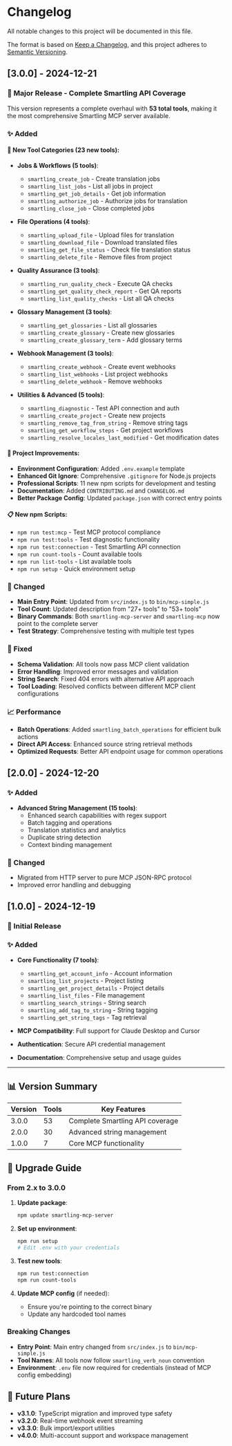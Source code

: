 # Changelog

All notable changes to this project will be documented in this file.

The format is based on [Keep a Changelog](https://keepachangelog.com/en/1.0.0/),
and this project adheres to [Semantic Versioning](https://semver.org/spec/v2.0.0.html).

## [3.0.0] - 2024-12-21

### 🎉 Major Release - Complete Smartling API Coverage

This version represents a complete overhaul with **53 total tools**, making it the most comprehensive Smartling MCP server available.

### ✨ Added

#### 🚀 New Tool Categories (23 new tools):
- **Jobs & Workflows (5 tools)**:
  - `smartling_create_job` - Create translation jobs
  - `smartling_list_jobs` - List all jobs in project
  - `smartling_get_job_details` - Get job information
  - `smartling_authorize_job` - Authorize jobs for translation
  - `smartling_close_job` - Close completed jobs

- **File Operations (4 tools)**:
  - `smartling_upload_file` - Upload files for translation
  - `smartling_download_file` - Download translated files
  - `smartling_get_file_status` - Check file translation status
  - `smartling_delete_file` - Remove files from project

- **Quality Assurance (3 tools)**:
  - `smartling_run_quality_check` - Execute QA checks
  - `smartling_get_quality_check_report` - Get QA reports
  - `smartling_list_quality_checks` - List all QA checks

- **Glossary Management (3 tools)**:
  - `smartling_get_glossaries` - List all glossaries
  - `smartling_create_glossary` - Create new glossaries
  - `smartling_create_glossary_term` - Add glossary terms

- **Webhook Management (3 tools)**:
  - `smartling_create_webhook` - Create event webhooks
  - `smartling_list_webhooks` - List project webhooks
  - `smartling_delete_webhook` - Remove webhooks

- **Utilities & Advanced (5 tools)**:
  - `smartling_diagnostic` - Test API connection and auth
  - `smartling_create_project` - Create new projects
  - `smartling_remove_tag_from_string` - Remove string tags
  - `smartling_get_workflow_steps` - Get project workflows
  - `smartling_resolve_locales_last_modified` - Get modification dates

#### 🔧 Project Improvements:
- **Environment Configuration**: Added `.env.example` template
- **Enhanced Git Ignore**: Comprehensive `.gitignore` for Node.js projects
- **Professional Scripts**: 11 new npm scripts for development and testing
- **Documentation**: Added `CONTRIBUTING.md` and `CHANGELOG.md`
- **Better Package Config**: Updated `package.json` with correct entry points

#### 📋 New npm Scripts:
- `npm run test:mcp` - Test MCP protocol compliance
- `npm run test:tools` - Test diagnostic functionality
- `npm run test:connection` - Test Smartling API connection
- `npm run count-tools` - Count available tools
- `npm run list-tools` - List available tools
- `npm run setup` - Quick environment setup

### 🔄 Changed

- **Main Entry Point**: Updated from `src/index.js` to `bin/mcp-simple.js`
- **Tool Count**: Updated description from "27+ tools" to "53+ tools"
- **Binary Commands**: Both `smartling-mcp-server` and `smartling-mcp` now point to the complete server
- **Test Strategy**: Comprehensive testing with multiple test types

### 🐛 Fixed

- **Schema Validation**: All tools now pass MCP client validation
- **Error Handling**: Improved error messages and validation
- **String Search**: Fixed 404 errors with alternative API approach
- **Tool Loading**: Resolved conflicts between different MCP client configurations

### 📈 Performance

- **Batch Operations**: Added `smartling_batch_operations` for efficient bulk actions
- **Direct API Access**: Enhanced source string retrieval methods
- **Optimized Requests**: Better API endpoint usage for common operations

## [2.0.0] - 2024-12-20

### ✨ Added
- **Advanced String Management (15 tools)**:
  - Enhanced search capabilities with regex support
  - Batch tagging and operations
  - Translation statistics and analytics
  - Duplicate string detection
  - Context binding management

### 🔄 Changed
- Migrated from HTTP server to pure MCP JSON-RPC protocol
- Improved error handling and debugging

## [1.0.0] - 2024-12-19

### 🎉 Initial Release

### ✨ Added
- **Core Functionality (7 tools)**:
  - `smartling_get_account_info` - Account information
  - `smartling_list_projects` - Project listing
  - `smartling_get_project_details` - Project details
  - `smartling_list_files` - File management
  - `smartling_search_strings` - String search
  - `smartling_add_tag_to_string` - String tagging
  - `smartling_get_string_tags` - Tag retrieval

- **MCP Compatibility**: Full support for Claude Desktop and Cursor
- **Authentication**: Secure API credential management
- **Documentation**: Comprehensive setup and usage guides

---

## 📊 Version Summary

| Version | Tools | Key Features |
|---------|-------|--------------|
| 3.0.0   | 53    | Complete Smartling API coverage |
| 2.0.0   | 30    | Advanced string management |
| 1.0.0   | 7     | Core MCP functionality |

## 🚀 Upgrade Guide

### From 2.x to 3.0.0

1. **Update package**:
   ```bash
   npm update smartling-mcp-server
   ```

2. **Set up environment**:
   ```bash
   npm run setup
   # Edit .env with your credentials
   ```

3. **Test new tools**:
   ```bash
   npm run test:connection
   npm run count-tools
   ```

4. **Update MCP config** (if needed):
   - Ensure you're pointing to the correct binary
   - Update any hardcoded tool names

### Breaking Changes

- **Entry Point**: Main entry changed from `src/index.js` to `bin/mcp-simple.js`
- **Tool Names**: All tools now follow `smartling_verb_noun` convention
- **Environment**: `.env` file now required for credentials (instead of MCP config embedding)

## 🔮 Future Plans

- **v3.1.0**: TypeScript migration and improved type safety
- **v3.2.0**: Real-time webhook event streaming
- **v3.3.0**: Bulk import/export utilities
- **v4.0.0**: Multi-account support and workspace management 